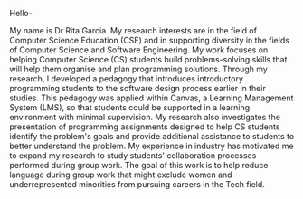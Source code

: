 Hello-

My name is Dr Rita Garcia. My research interests are in the field of Computer Science Education (CSE) and in supporting diversity in the fields of Computer Science and Software Engineering. My work focuses on helping Computer Science (CS) students build problems-solving skills that will help them organise and plan programming solutions. Through my research, I developed a pedagogy that introduces introductory programming students to the software design process earlier in their studies. This pedagogy was applied within Canvas, a Learning Management System (LMS), so that students could be supported in a learning environment with minimal supervision. My research also investigates the presentation of programming assignments designed to help CS students identify the problem's goals and provide additional assistance to students to better understand the problem. My experience in industry has motivated me to expand my research to study students' collaboration processes performed during group work. The goal of this work is to help reduce language during group work that might exclude women and underrepresented minorities from pursuing careers in the Tech field.
